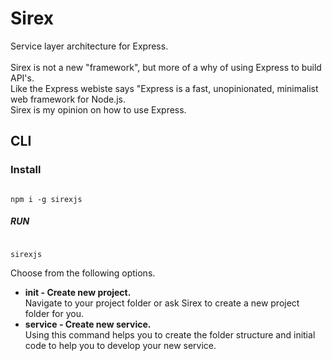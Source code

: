 # Sirex
Service layer architecture for Express.
</br>
</br>
Sirex is not a new "framework", but more of a why of using Express to build API's.</br>
Like the Express webiste says "Express is a fast, unopinionated, minimalist web framework for Node.js.</br>
Sirex is my opinion on how to use Express.

## CLI
### Install
<code>
npm i -g sirexjs
</code>

##### RUN </br>
<code>
sirexjs
</code>

Choose from the following options.

- **init - Create new project.<br/>**
  Navigate to your project folder or ask Sirex to create a new project folder for you.
- **service - Create new service.<br/>**
  Using this command helps you to create the folder structure and initial code to help you to develop your new service.

